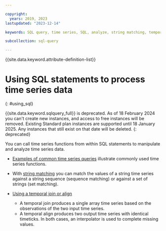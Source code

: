 ```yaml
---

copyright:
  years: 2019, 2023
lastupdated: "2023-12-14"

keywords: SQL query, time series, SQL, analyze, string matching, temporal join, align, examples

subcollection: sql-query

---
```


{{site.data.keyword.attribute-definition-list}}

# Using SQL statements to process time series data
{: #using_sql}

{{site.data.keyword.sqlquery_full}} is deprecated. As of 18 February 2024 you can't create new instances, and access to free instances will be removed. Existing Standard plan instances are supported until 18 January 2025. Any instances that still exist on that date will be deleted.
{: deprecated}

You can call time series functions from within SQL statements to manipulate and analyze time series data.

- [Examples of common time series queries](/docs/services/sql-query?topic=sql-query-examples_common) illustrate commonly used time series functions.
- With [string matching](/docs/services/sql-query?topic=sql-query-string_matching) you can match the values of a string time series against a string sequence (sequence matching) or against a set of strings (set matching).
- [Using a temporal join or align](/docs/services/sql-query?topic=sql-query-temporal_align)

   - A temporal join produces a single array time series based on the observations of the two input time series.
   - A temporal align produces two output time series with identical timeticks. In both cases, an interpolator is used to complete missing values.
